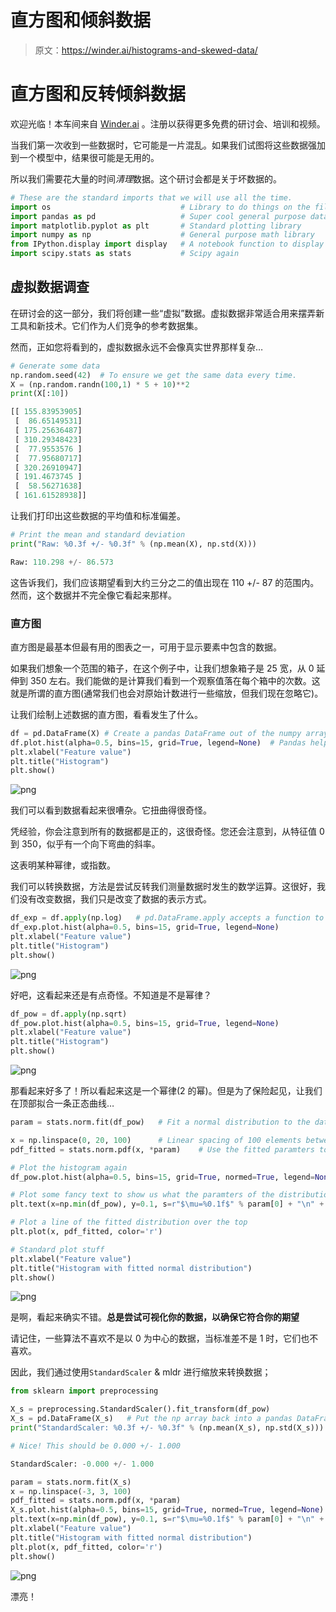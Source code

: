 # 直方图和倾斜数据

> 原文：<https://winder.ai/histograms-and-skewed-data/>

# 直方图和反转倾斜数据

欢迎光临！本车间来自 [Winder.ai](https://Winder.ai/?utm_source=winderresearch&utm_medium=notebook&utm_campaign=workshop&utm_term=individual) 。注册以获得更多免费的研讨会、培训和视频。

当我们第一次收到一些数据时，它可能是一片混乱。如果我们试图将这些数据强加到一个模型中，结果很可能是无用的。

所以我们需要花大量的时间*清理*数据。这个研讨会都是关于坏数据的。

```py
# These are the standard imports that we will use all the time.
import os                             # Library to do things on the filesystem
import pandas as pd                   # Super cool general purpose data handling library
import matplotlib.pyplot as plt       # Standard plotting library
import numpy as np                    # General purpose math library
from IPython.display import display   # A notebook function to display more complex data (like tables)
import scipy.stats as stats           # Scipy again 
```

## 虚拟数据调查

在研讨会的这一部分，我们将创建一些“虚拟”数据。虚拟数据非常适合用来摆弄新工具和新技术。它们作为人们竞争的参考数据集。

然而，正如您将看到的，虚拟数据永远不会像真实世界那样复杂&mldr;

```py
# Generate some data
np.random.seed(42)  # To ensure we get the same data every time.
X = (np.random.randn(100,1) * 5 + 10)**2
print(X[:10]) 
```

```py
[[ 155.83953905]
 [  86.65149531]
 [ 175.25636487]
 [ 310.29348423]
 [  77.9553576 ]
 [  77.95680717]
 [ 320.26910947]
 [ 191.4673745 ]
 [  58.56271638]
 [ 161.61528938]] 
```

让我们打印出这些数据的平均值和标准偏差。

```py
# Print the mean and standard deviation
print("Raw: %0.3f +/- %0.3f" % (np.mean(X), np.std(X))) 
```

```py
Raw: 110.298 +/- 86.573 
```

这告诉我们，我们应该期望看到大约三分之二的值出现在 110 +/- 87 的范围内。然而，这个数据并不完全像它看起来那样。

### 直方图

直方图是最基本但最有用的图表之一，可用于显示要素中包含的数据。

如果我们想象一个范围的箱子，在这个例子中，让我们想象箱子是 25 宽，从 0 延伸到 350 左右。我们能做的是计算我们看到一个观察值落在每个箱中的次数。这就是所谓的直方图(通常我们也会对原始计数进行一些缩放，但我们现在忽略它)。

让我们绘制上述数据的直方图，看看发生了什么。

```py
df = pd.DataFrame(X) # Create a pandas DataFrame out of the numpy array
df.plot.hist(alpha=0.5, bins=15, grid=True, legend=None)  # Pandas helper function to plot a hist. Uses matplotlib under the hood.
plt.xlabel("Feature value")
plt.title("Histogram")
plt.show() 
```

![png](img/5b62db4d6aa1ade5d8001da18a73e9ff.png)

我们可以看到数据看起来很嘈杂。它扭曲得很奇怪。

凭经验，你会注意到所有的数据都是正的，这很奇怪。您还会注意到，从特征值 0 到 350，似乎有一个向下弯曲的斜率。

这表明某种幂律，或指数。

我们可以转换数据，方法是尝试反转我们测量数据时发生的数学运算。这很好，我们没有改变数据，我们只是改变了数据的表示方式。

```py
df_exp = df.apply(np.log)   # pd.DataFrame.apply accepts a function to apply to each column of the data
df_exp.plot.hist(alpha=0.5, bins=15, grid=True, legend=None)
plt.xlabel("Feature value")
plt.title("Histogram")
plt.show() 
```

![png](img/3a3b955785b300fbfc448951174fc2f8.png)

好吧，这看起来还是有点奇怪。不知道是不是幂律？

```py
df_pow = df.apply(np.sqrt)
df_pow.plot.hist(alpha=0.5, bins=15, grid=True, legend=None)
plt.xlabel("Feature value")
plt.title("Histogram")
plt.show() 
```

![png](img/11da4b14665656653e652f9eb8d185cd.png)

那看起来好多了！所以看起来这是一个幂律(2 的幂)。但是为了保险起见，让我们在顶部拟合一条正态曲线&mldr;

```py
param = stats.norm.fit(df_pow)   # Fit a normal distribution to the data

x = np.linspace(0, 20, 100)      # Linear spacing of 100 elements between 0 and 20.
pdf_fitted = stats.norm.pdf(x, *param)    # Use the fitted paramters to create the y datapoints

# Plot the histogram again
df_pow.plot.hist(alpha=0.5, bins=15, grid=True, normed=True, legend=None)

# Plot some fancy text to show us what the paramters of the distribution are (mean and standard deviation)
plt.text(x=np.min(df_pow), y=0.1, s=r"$\mu=%0.1f$" % param[0] + "\n" + r"$\sigma=%0.1f$" % param[1], color='r')

# Plot a line of the fitted distribution over the top
plt.plot(x, pdf_fitted, color='r')

# Standard plot stuff
plt.xlabel("Feature value")
plt.title("Histogram with fitted normal distribution")
plt.show() 
```

![png](img/16eed76f41d80e46bcd51b3006d64f4e.png)

是啊，看起来确实不错。**总是尝试可视化你的数据，以确保它符合你的期望**

请记住，一些算法不喜欢不是以 0 为中心的数据，当标准差不是 1 时，它们也不喜欢。

因此，我们通过使用`StandardScaler` & mldr 进行缩放来转换数据；

```py
from sklearn import preprocessing

X_s = preprocessing.StandardScaler().fit_transform(df_pow)
X_s = pd.DataFrame(X_s)   # Put the np array back into a pandas DataFrame for later
print("StandardScaler: %0.3f +/- %0.3f" % (np.mean(X_s), np.std(X_s)))

# Nice! This should be 0.000 +/- 1.000 
```

```py
StandardScaler: -0.000 +/- 1.000 
```

```py
param = stats.norm.fit(X_s)
x = np.linspace(-3, 3, 100)
pdf_fitted = stats.norm.pdf(x, *param)
X_s.plot.hist(alpha=0.5, bins=15, grid=True, normed=True, legend=None)
plt.text(x=np.min(df_pow), y=0.1, s=r"$\mu=%0.1f$" % param[0] + "\n" + r"$\sigma=%0.1f$" % param[1], color='r')
plt.xlabel("Feature value")
plt.title("Histogram with fitted normal distribution")
plt.plot(x, pdf_fitted, color='r')
plt.show() 
```

![png](img/c76f2609a595dfbf7b162aefb0d89763.png)

漂亮！